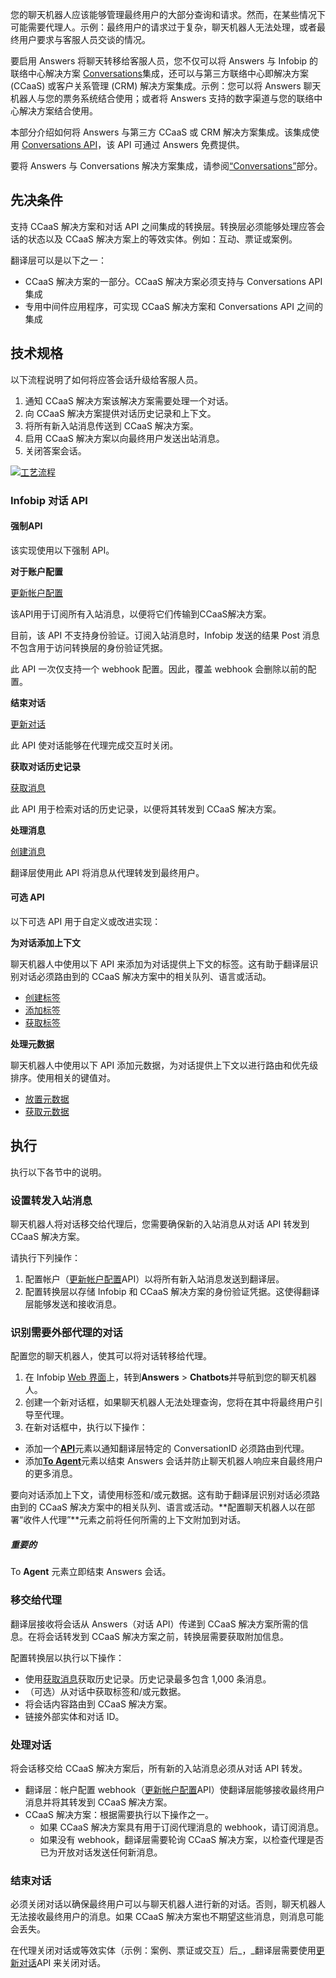您的聊天机器人应该能够管理最终用户的大部分查询和请求。然而，在某些情况下可能需要代理人。示例：最终用户的请求过于复杂，聊天机器人无法处理，或者最终用户要求与客服人员交谈的情况。

要启用 Answers 将聊天转移给客服人员，您不仅可以将 Answers 与 Infobip 的联络中心解决方案 [Conversations](https://www.infobip.com/docs/answers/integrations/conversations)集成，还可以与第三方联络中心即解决方案 (CCaaS) 或客户关系管理 (CRM) 解决方案集成。示例：您可以将 Answers 聊天机器人与您的票务系统结合使用；或者将 Answers 支持的数字渠道与您的联络中心解决方案结合使用。

本部分介绍如何将 Answers 与第三方 CCaaS 或 CRM 解决方案集成。该集成使用 [Conversations API](https://www.infobip.com/docs/conversations-api)，该 API 可通过 Answers 免费提供。

要将 Answers 与 Conversations 解决方案集成，请参阅[“Conversations”](https://www.infobip.com/docs/answers/integrations/conversations)部分。

## 先决条件

支持 CCaaS 解决方案和对话 API 之间集成的转换层。转换层必须能够处理应答会话的状态以及 CCaaS 解决方案上的等效实体。例如：互动、票证或案例。

翻译层可以是以下之一：

- CCaaS 解决方案的一部分。CCaaS 解决方案必须支持与 Conversations API 集成
- 专用中间件应用程序，可实现 CCaaS 解决方案和 Conversations API 之间的集成

## 技术规格

以下流程说明了如何将应答会话升级给客服人员。

1. 通知 CCaaS 解决方案该解决方案需要处理一个对话。
2. 向 CCaaS 解决方案提供对话历史记录和上下文。
3. 将所有新入站消息传送到 CCaaS 解决方案。
4. 启用 CCaaS 解决方案以向最终用户发送出站消息。
5. 关闭答案会话。

[![工艺流程](https://www.infobip.com/docs/images/uploads/articles/answers-intergrations-external-process-flow.png)](https://www.infobip.com/docs/images/uploads/articles/answers-intergrations-external-process-flow.png)

### Infobip 对话 API

#### 强制API

该实现使用以下强制 API。

**对于账户配置**

[更新帐户配置](https://www.infobip.com/docs/api/customer-engagement/conversations-api/update-conversation-account-configuration)

该API用于订阅所有入站消息，以便将它们传输到CCaaS解决方案。

目前，该 API 不支持身份验证。订阅入站消息时，Infobip 发送的结果 Post 消息不包含用于访问转换层的身份验证凭据。

此 API 一次仅支持一个 webhook 配置。因此，覆盖 webhook 会删除以前的配置。

**结束对话**

[更新对话](https://www.infobip.com/docs/api/customer-engagement/conversations-api/update-conversation)

此 API 使对话能够在代理完成交互时关闭。

**获取对话历史记录**

[获取消息](https://www.infobip.com/docs/api/customer-engagement/conversations-api/get-messages)

此 API 用于检索对话的历史记录，以便将其转发到 CCaaS 解决方案。

**处理消息**

[创建消息](https://www.infobip.com/docs/api/customer-engagement/conversations-api/create-message)

翻译层使用此 API 将消息从代理转发到最终用户。

#### 可选 API

以下可选 API 用于自定义或改进实现：

**为对话添加上下文**

聊天机器人中使用以下 API 来添加为对话提供上下文的标签。这有助于翻译层识别对话必须路由到的 CCaaS 解决方案中的相关队列、语言或活动。

- [创建标签](https://www.infobip.com/docs/api/customer-engagement/conversations-api/create-tag)
- [添加标签](https://www.infobip.com/docs/api/customer-engagement/conversations-api/add-conversation-tag)
- [获取标签](https://www.infobip.com/docs/api/customer-engagement/conversations-api/get-tags)

**处理元数据**

聊天机器人中使用以下 API 添加元数据，为对话提供上下文以进行路由和优先级排序。使用相关的键值对。

- [放置元数据](https://www.infobip.com/docs/api/customer-engagement/conversations-api/create-metadata)
- [获取元数据](https://www.infobip.com/docs/api/customer-engagement/conversations-api/get-metadata)

## 执行

执行以下各节中的说明。

### 设置转发入站消息

聊天机器人将对话移交给代理后，您需要确保新的入站消息从对话 API 转发到 CCaaS 解决方案。

请执行下列操作：

1. 配置帐户（[更新帐户配置](https://www.infobip.com/docs/api/customer-engagement/conversations-api/update-conversation-account-configuration)API）以将所有新入站消息发送到翻译层。
2. 配置转换层以存储 Infobip 和 CCaaS 解决方案的身份验证凭据。这使得翻译层能够发送和接收消息。

### 识别需要外部代理的对话 

配置您的聊天机器人，使其可以将对话转移给代理。

1. 在 Infobip [Web 界面](https://portal.infobip.com/)上，转到**Answers** > **Chatbots**并导航到您的聊天机器人。
2. 创建一个新对话框，如果聊天机器人无法处理查询，您将在其中将最终用户引导至代理。
3. 在新对话框中，执行以下操作：

- 添加一个[**API**](https://www.infobip.com/docs/answers/chatbot-elements/core-elements#api)元素以通知翻译层特定的 ConversationID 必须路由到代理。
- 添加[**To Agent**](https://www.infobip.com/docs/answers/chatbot-elements/core-elements#to-agent)元素以结束 Answers 会话并防止聊天机器人响应来自最终用户的更多消息。

要向对话添加上下文，请使用标签和/或元数据。这有助于翻译层识别对话必须路由到的 CCaaS 解决方案中的相关队列、语言或活动。**配置聊天机器人以在部署“收件人代理”**元素之前将任何所需的上下文附加到对话。

##### 重要的

To **Agent** 元素立即结束 Answers 会话。

### 移交给代理

翻译层接收将会话从 Answers（对话 API）传递到 CCaaS 解决方案所需的信息。在将会话转发到 CCaaS 解决方案之前，转换层需要获取附加信息。

配置转换层以执行以下操作：

- 使用[获取消息](https://www.infobip.com/docs/api/customer-engagement/conversations-api/get-messages)获取历史记录。历史记录最多包含 1,000 条消息。
- （可选）从对话中获取标签和/或元数据。
- 将会话内容路由到 CCaaS 解决方案。
- 链接外部实体和对话 ID。

### 处理对话

将会话移交给 CCaaS 解决方案后，所有新的入站消息必须从对话 API 转发。

- 翻译层：帐户配置 webhook（[更新帐户配置](https://www.infobip.com/docs/api/customer-engagement/conversations-api/update-conversation-account-configuration)API）使翻译层能够接收最终用户消息并将其转发到 CCaaS 解决方案。
- CCaaS 解决方案：根据需要执行以下操作之一。
    - 如果 CCaaS 解决方案具有用于订阅代理消息的 webhook，请订阅消息。
    - 如果没有 webhook，翻译层需要轮询 CCaaS 解决方案，以检查代理是否已为开放对话发送任何新消息。

### 结束对话

必须关闭对话以确保最终用户可以与聊天机器人进行新的对话。否则，聊天机器人无法接收最终用户的消息。如果 CCaaS 解决方案也不期望这些消息，则消息可能会丢失。

在代理关闭对话或等效实体（示例：案例、票证或交互）后_，_翻译层需要使用[更新对话](https://www.infobip.com/docs/api/customer-engagement/conversations-api/update-conversation)API 来关闭对话。